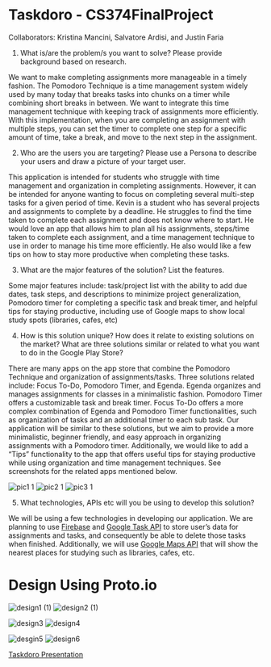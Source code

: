 # Taskdoro - CS374FinalProject
Collaborators: Kristina Mancini, Salvatore Ardisi, and Justin Faria


1. What is/are the problem/s you want to solve? Please provide background based on research.

We want to make completing assignments more manageable in a timely fashion. The Pomodoro Technique is a time management system widely used by many today that breaks tasks into chunks on a timer while combining short breaks in between. We want to integrate this time management technique with keeping track of assignments more efficiently. With this implementation, when you are completing an assignment with multiple steps, you can set the timer to complete one step for a specific amount of time, take a break, and move to the next step in the assignment.

2. Who are the users you are targeting? Please use a Persona to describe your users and draw a picture of your target user. 

This application is intended for students who struggle with time management and organization in completing assignments. However, it can be intended for anyone wanting to focus on completing several multi-step tasks for a given period of time. Kevin is a student who has several projects and assignments to complete by a deadline. He struggles to find the time taken to complete each assignment and does not know where to start. He would love an app that allows him to plan all his assignments, steps/time taken to complete each assignment, and a time management technique to use in order to manage his time more efficiently. He also would like a few tips on how to stay more productive when completing these tasks.

3. What are the major features of the solution? List the features.

Some major features include: 
task/project list with the ability to add due dates, task steps, and descriptions to minimize project generalization,
Pomodoro timer for completing a specific task and break timer, and helpful tips for staying productive, including use of Google maps to show local study spots (libraries, cafes, etc)

4. How is this solution unique? How does it relate to existing solutions on the market? What are three solutions similar or related to what you want to do in the Google Play Store?

There are  many apps on the app store that combine the Pomodoro Technique and organization of assignments/tasks. Three solutions related include: Focus To-Do, Pomodoro Timer, and Egenda. Egenda organizes and manages assignments for classes in a minimalistic fashion. Pomodoro Timer offers a customizable task and break timer. Focus To-Do offers a more complex combination of Egenda and Pomodoro Timer functionalities, such as organization of tasks and an additional timer to each sub task. Our application will be similar to these solutions, but we aim to provide a more minimalistic, beginner friendly, and easy approach in organizing assignments with a Pomodoro timer. Additionally, we would like to add a “Tips” functionality to the app that offers useful tips for staying productive while using organization and time management techniques. See screenshots for the related apps mentioned below.

![pic1 1](https://user-images.githubusercontent.com/85172362/167760895-91123d8f-a637-4de9-aade-cfe231b04931.png)
![pic2 1](https://user-images.githubusercontent.com/85172362/167760947-f4755c35-7a71-4a66-9a2c-c2b87e2a371c.png)
![pic3 1](https://user-images.githubusercontent.com/85172362/167760955-59520255-cbed-4267-b5e4-83fecc792599.png)

5. What technologies, APIs etc will you be using to develop this solution?

We will be using a few technologies in developing our application. We are planning to use [Firebase](https://firebase.google.com/) and [Google Task API](https://developers.google.com/tasks) to store user’s data for assignments and tasks, and consequently be able to delete those tasks when finished. Additionally, we will use [Google Maps API](https://developers.google.com/maps) that will show the nearest places for studying such as libraries, cafes, etc. 

# Design Using Proto.io

![design1 (1)](https://user-images.githubusercontent.com/85172362/167761136-01761ba5-db57-40e1-bc97-c20845251705.png)
![design2 (1)](https://user-images.githubusercontent.com/85172362/167761379-55d2d8cd-434f-4dda-855e-6a933fbe38ca.png)

![design3](https://user-images.githubusercontent.com/85172362/167761153-5664e0f8-8d2c-453b-b768-1265e2a9352e.png)
![design4](https://user-images.githubusercontent.com/85172362/167761155-0b1bd224-1c51-424f-9486-7c93e6b43ead.png)

![desgin5](https://user-images.githubusercontent.com/85172362/167761601-dba4222c-392a-4eee-bcfa-7d1a5c240779.png)
![design6](https://user-images.githubusercontent.com/85172362/167761607-5aefe79f-9b08-4172-a66e-5fdb3b414932.png)


[Taskdoro Presentation](https://docs.google.com/presentation/d/1KyIsXScGZrTBmN3PNyp9E6RpDBQ_hteTjGJcqx6_F-c/edit?usp=sharing)
